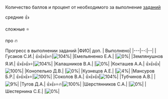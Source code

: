 Количество баллов и процент от необходимого за выполнение [заданий](tasks.md)

средние :+1:

сложные :star:

про :fire: 

Прогресс в выполнении заданий 
|ФИО| доп. | Выполнено|
|---|--:|--|
|Гусаков С.И.|  :+1::+1::+1::fire:|![104%](https://progress-bar.xyz/104/?title=зчт)|
|Емельяненко Е.А.|  |![0%](https://progress-bar.xyz/0/?title=-7&color=ff0000)|
|Землянушнов Я.И.|  :+1::+1::+1::star:|![104%](https://progress-bar.xyz/104/?title=зчт)|
|Калашников В.А.|  |![0%](https://progress-bar.xyz/0/?title=-6&color=ff0000)|
|Кокташев А.А.|  :+1::+1::+1:|![100%](https://progress-bar.xyz/100/?title=зчт)|
|Конопелько Д.В.|  |![0%](https://progress-bar.xyz/0/?title=-1&color=ff0000)|
|Кузнецов А.Е.|  |![4%](https://progress-bar.xyz/4/?title=1)|
|Мансуров Б.Р.|  :+1::+1::+1::star:|![100%](https://progress-bar.xyz/100/?title=зчт)|
|Соколов В.А.|  :+1::+1::+1:|![104%](https://progress-bar.xyz/104/?title=зчт)|
|Тубчинов А.В.|  |![9%](https://progress-bar.xyz/9/?title=2)|
|Тугов Д.А.|  :+1::+1::star::fire:|![100%](https://progress-bar.xyz/100/?title=зчт)|
|Шерстянников С.А.|  |![0%](https://progress-bar.xyz/0/?title=-6&color=ff0000)|
|Шестернина С.Е.|  |![0%](https://progress-bar.xyz/0/?title=-7&color=ff0000)|
